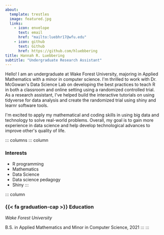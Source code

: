 ```yaml
---
about:
  template: trestles
  image: featured.jpg
  links:
    - icon: envelope
      text: email
      href: "mailto:luebhr17@wfu.edu"
    - icon: github
      text: Github
      href: https://github.com/hluebbering
title: Hannah R. Luebbering
subtitle: "Undergraduate Research Assistant"
---
```


Hello! I am an undergraduate at Wake Forest University, majoring in Applied Mathematics with a minor in computer science. I'm thrilled to work with Dr. McGowan's Data Science Lab on developing the best practices to teach R in both a classroom and online setting using a randomized controlled trial. As a research assistant, I've helped build the interactive tutorials on using tidyverse for data analysis and create the randomized trial using shiny and learnr software tools.

I'm excited to apply my mathematical and coding skills in using big data and technology to solve real-world problems. Overall, my goal is to gain more experience in data science and help develop technological advances to improve other's quality of life.

::: columns
::: column
### Interests

-   R programming
-   Mathematics
-   Data Science
-   Data science pedagogy
-   Shiny
:::

::: column
### {{< fa graduation-cap >}} Education

*Wake Forest University*

B.S. in Applied Mathematics and Minor in Computer Science, 2021
:::
:::

